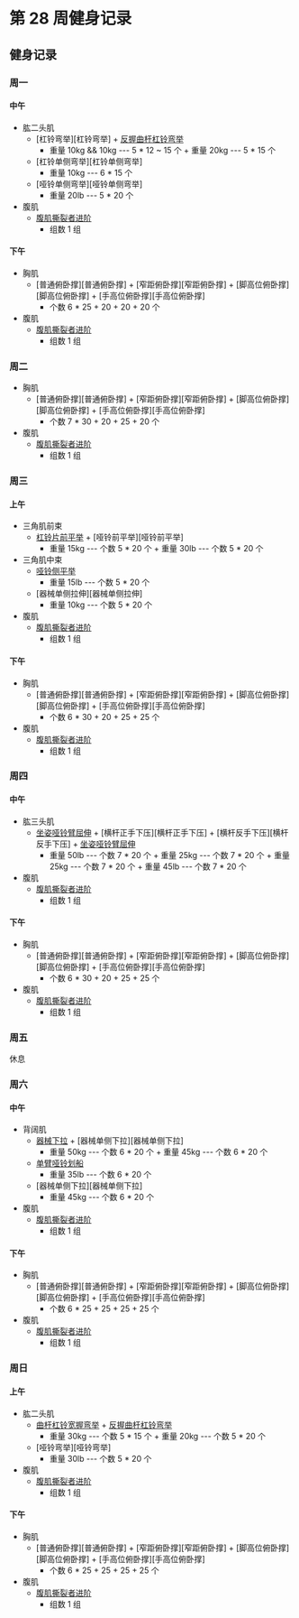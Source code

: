 # 第 28 周健身记录

## 健身记录

[单臂哑铃划船]: https://github.com/jsjzh/fitness-best-practice/blob/master/%E5%8A%A8%E4%BD%9C%E5%BA%93/%E9%83%A8%E4%BD%8D/05-%E8%83%8C%E9%83%A8.md#%E5%8D%95%E8%87%82%E5%93%91%E9%93%83%E5%88%92%E8%88%B9 "单臂哑铃划船"
[站/坐姿推举]: https://github.com/jsjzh/fitness-best-practice/blob/master/%E5%8A%A8%E4%BD%9C%E5%BA%93/%E9%83%A8%E4%BD%8D/02-%E8%82%A9%E9%83%A8.md#%E7%AB%99%E5%9D%90%E5%A7%BF%E6%8E%A8%E4%B8%BE "站/坐姿推举"
[器械下拉]: https://github.com/jsjzh/fitness-best-practice/blob/master/%E5%8A%A8%E4%BD%9C%E5%BA%93/%E9%83%A8%E4%BD%8D/05-%E8%83%8C%E9%83%A8.md#%E5%99%A8%E6%A2%B0%E4%B8%8B%E6%8B%89 "器械下拉"
[杠铃片前平举]: https://github.com/jsjzh/fitness-best-practice/blob/master/%E5%8A%A8%E4%BD%9C%E5%BA%93/%E9%83%A8%E4%BD%8D/02-%E8%82%A9%E9%83%A8.md#%E6%9D%A0%E9%93%83%E7%89%87%E5%89%8D%E5%B9%B3%E4%B8%BE "杠铃片前平举"
[哑铃侧平举]: https://github.com/jsjzh/fitness-best-practice/blob/master/%E5%8A%A8%E4%BD%9C%E5%BA%93/%E9%83%A8%E4%BD%8D/02-%E8%82%A9%E9%83%A8.md#%E5%93%91%E9%93%83%E4%BE%A7%E5%B9%B3%E4%B8%BE "哑铃侧平举"
[俯身飞鸟]: https://github.com/jsjzh/fitness-best-practice/blob/master/%E5%8A%A8%E4%BD%9C%E5%BA%93/%E9%83%A8%E4%BD%8D/02-%E8%82%A9%E9%83%A8.md#%E4%BF%AF%E8%BA%AB%E9%A3%9E%E9%B8%9F "俯身飞鸟"
[腹肌撕裂者进阶]: https://github.com/jsjzh/fitness-best-practice/blob/master/%E5%8A%A8%E4%BD%9C%E5%BA%93/%E9%83%A8%E4%BD%8D/06-%E8%85%B9%E9%83%A8.md#%E8%85%B9%E8%82%8C%E6%92%95%E8%A3%82%E8%80%85%E8%BF%9B%E9%98%B6 "腹肌撕裂者进阶"
[曲杆杠铃宽握弯举]: https://github.com/jsjzh/fitness-best-practice/blob/master/%E5%8A%A8%E4%BD%9C%E5%BA%93/%E9%83%A8%E4%BD%8D/04-%E8%87%82%E9%83%A8.md#%E6%9B%B2%E6%9D%86%E6%9D%A0%E9%93%83%E5%AE%BD%E6%8F%A1%E5%BC%AF%E4%B8%BE "曲杆杠铃宽握弯举"
[三段式曲杆杠铃弯举]: https://github.com/jsjzh/fitness-best-practice/blob/master/%E5%8A%A8%E4%BD%9C%E5%BA%93/%E9%83%A8%E4%BD%8D/04-%E8%87%82%E9%83%A8.md#%E4%B8%89%E6%AE%B5%E5%BC%8F%E6%9B%B2%E6%9D%86%E6%9D%A0%E9%93%83%E5%BC%AF%E4%B8%BE "三段式曲杆杠铃弯举"
[反握曲杆杠铃弯举]: https://github.com/jsjzh/fitness-best-practice/blob/master/%E5%8A%A8%E4%BD%9C%E5%BA%93/%E9%83%A8%E4%BD%8D/04-%E8%87%82%E9%83%A8.md#%E5%8F%8D%E6%8F%A1%E6%9B%B2%E6%9D%86%E6%9D%A0%E9%93%83%E5%BC%AF%E4%B8%BE "反握曲杆杠铃弯举"
[上斜哑铃弯举]: https://github.com/jsjzh/fitness-best-practice/blob/master/%E5%8A%A8%E4%BD%9C%E5%BA%93/%E9%83%A8%E4%BD%8D/04-%E8%87%82%E9%83%A8.md#%E4%B8%8A%E6%96%9C%E5%93%91%E9%93%83%E5%BC%AF%E4%B8%BE "上斜哑铃弯举"
[坐姿哑铃臂屈伸]: https://github.com/jsjzh/fitness-best-practice/blob/master/%E5%8A%A8%E4%BD%9C%E5%BA%93/%E9%83%A8%E4%BD%8D/04-%E8%87%82%E9%83%A8.md#%E5%9D%90%E5%A7%BF%E5%93%91%E9%93%83%E8%87%82%E5%B1%88%E4%BC%B8 "坐姿哑铃臂屈伸"
[杠铃仰卧臂屈伸]: https://github.com/jsjzh/fitness-best-practice/blob/master/%E5%8A%A8%E4%BD%9C%E5%BA%93/%E9%83%A8%E4%BD%8D/04-%E8%87%82%E9%83%A8.md#%E6%9D%A0%E9%93%83%E4%BB%B0%E5%8D%A7%E8%87%82%E5%B1%88%E4%BC%B8 "杠铃仰卧臂屈伸"
[俯身杠铃划船]: https://github.com/jsjzh/fitness-best-practice/blob/master/%E5%8A%A8%E4%BD%9C%E5%BA%93/%E9%83%A8%E4%BD%8D/05-%E8%83%8C%E9%83%A8.md#%E4%BF%AF%E8%BA%AB%E6%9D%A0%E9%93%83%E5%88%92%E8%88%B9 "俯身杠铃划船"
[座椅臂屈伸]: https://github.com/jsjzh/fitness-best-practice/blob/master/%E5%8A%A8%E4%BD%9C%E5%BA%93/%E9%83%A8%E4%BD%8D/04-%E8%87%82%E9%83%A8.md#%E5%BA%A7%E6%A4%85%E8%87%82%E5%B1%88%E4%BC%B8 "座椅臂屈伸"

### 周一

#### 中午

- 肱二头肌
  - [杠铃弯举][杠铃弯举] + [反握曲杆杠铃弯举][反握曲杆杠铃弯举]
    - 重量 10kg && 10kg --- 5 \* 12 ~ 15 个 + 重量 20kg --- 5 \* 15 个
  - [杠铃单侧弯举][杠铃单侧弯举]
    - 重量 10kg --- 6 \* 15 个
  - [哑铃单侧弯举][哑铃单侧弯举]
    - 重量 20lb --- 5 \* 20 个
- 腹肌
  - [腹肌撕裂者进阶][腹肌撕裂者进阶]
    - 组数 1 组

#### 下午

- 胸肌
  - [普通俯卧撑][普通俯卧撑] + [窄距俯卧撑][窄距俯卧撑] + [脚高位俯卧撑][脚高位俯卧撑] + [手高位俯卧撑][手高位俯卧撑]
    - 个数 6 \* 25 + 20 + 20 + 20 个
- 腹肌
  - [腹肌撕裂者进阶][腹肌撕裂者进阶]
    - 组数 1 组

### 周二

- 胸肌
  - [普通俯卧撑][普通俯卧撑] + [窄距俯卧撑][窄距俯卧撑] + [脚高位俯卧撑][脚高位俯卧撑] + [手高位俯卧撑][手高位俯卧撑]
    - 个数 7 \* 30 + 20 + 25 + 20 个
- 腹肌
  - [腹肌撕裂者进阶][腹肌撕裂者进阶]
    - 组数 1 组

### 周三

#### 上午

- 三角肌前束
  - [杠铃片前平举][杠铃片前平举] + [哑铃前平举][哑铃前平举]
    - 重量 15kg --- 个数 5 \* 20 个 + 重量 30lb --- 个数 5 \* 20 个
- 三角肌中束
  - [哑铃侧平举][哑铃侧平举]
    - 重量 15lb --- 个数 5 \* 20 个
  - [器械单侧拉伸][器械单侧拉伸]
    - 重量 10kg --- 个数 5 \* 20 个
- 腹肌
  - [腹肌撕裂者进阶][腹肌撕裂者进阶]
    - 组数 1 组

#### 下午

- 胸肌
  - [普通俯卧撑][普通俯卧撑] + [窄距俯卧撑][窄距俯卧撑] + [脚高位俯卧撑][脚高位俯卧撑] + [手高位俯卧撑][手高位俯卧撑]
    - 个数 6 \* 30 + 20 + 25 + 25 个
- 腹肌
  - [腹肌撕裂者进阶][腹肌撕裂者进阶]
    - 组数 1 组

### 周四

#### 中午

- 肱三头肌
  - [坐姿哑铃臂屈伸][坐姿哑铃臂屈伸] + [横杆正手下压][横杆正手下压] + [横杆反手下压][横杆反手下压] + [坐姿哑铃臂屈伸][坐姿哑铃臂屈伸]
    - 重量 50lb --- 个数 7 \* 20 个 + 重量 25kg --- 个数 7 \* 20 个 + 重量 25kg --- 个数 7 \* 20 个 + 重量 45lb --- 个数 7 \* 20 个
- 腹肌
  - [腹肌撕裂者进阶][腹肌撕裂者进阶]
    - 组数 1 组

#### 下午

- 胸肌
  - [普通俯卧撑][普通俯卧撑] + [窄距俯卧撑][窄距俯卧撑] + [脚高位俯卧撑][脚高位俯卧撑] + [手高位俯卧撑][手高位俯卧撑]
    - 个数 6 \* 30 + 20 + 25 + 25 个
- 腹肌
  - [腹肌撕裂者进阶][腹肌撕裂者进阶]
    - 组数 1 组

### 周五

休息

### 周六

#### 中午

- 背阔肌
  - [器械下拉][器械下拉] + [器械单侧下拉][器械单侧下拉]
    - 重量 50kg --- 个数 6 \* 20 个 + 重量 45kg --- 个数 6 \* 20 个
  - [单臂哑铃划船][单臂哑铃划船]
    - 重量 35lb --- 个数 6 \* 20 个
  - [器械单侧下拉][器械单侧下拉]
    - 重量 45kg --- 个数 6 \* 20 个
- 腹肌
  - [腹肌撕裂者进阶][腹肌撕裂者进阶]
    - 组数 1 组

#### 下午

- 胸肌
  - [普通俯卧撑][普通俯卧撑] + [窄距俯卧撑][窄距俯卧撑] + [脚高位俯卧撑][脚高位俯卧撑] + [手高位俯卧撑][手高位俯卧撑]
    - 个数 6 \* 25 + 25 + 25 + 25 个
- 腹肌
  - [腹肌撕裂者进阶][腹肌撕裂者进阶]
    - 组数 1 组

### 周日

#### 上午

- 肱二头肌
  - [曲杆杠铃宽握弯举][曲杆杠铃宽握弯举] + [反握曲杆杠铃弯举][反握曲杆杠铃弯举]
    - 重量 30kg --- 个数 5 \* 15 个 + 重量 20kg --- 个数 5 \* 20 个
  - [哑铃弯举][哑铃弯举]
    - 重量 30lb --- 个数 5 \* 20 个
- 腹肌
  - [腹肌撕裂者进阶][腹肌撕裂者进阶]
    - 组数 1 组

#### 下午

- 胸肌
  - [普通俯卧撑][普通俯卧撑] + [窄距俯卧撑][窄距俯卧撑] + [脚高位俯卧撑][脚高位俯卧撑] + [手高位俯卧撑][手高位俯卧撑]
    - 个数 6 \* 25 + 25 + 25 + 25 个
- 腹肌
  - [腹肌撕裂者进阶][腹肌撕裂者进阶]
    - 组数 1 组
